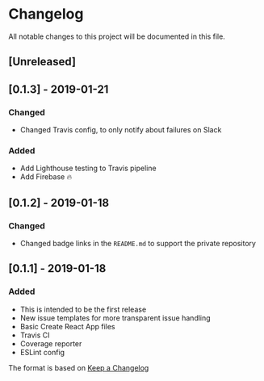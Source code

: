 # Changelog
All notable changes to this project will be documented in this file.

## [Unreleased]

## [0.1.3] - 2019-01-21
### Changed
- Changed Travis config, to only notify about failures on Slack

### Added
- Add Lighthouse testing to Travis pipeline
- Add Firebase 🔥


## [0.1.2] - 2019-01-18
### Changed
- Changed badge links in the `README.md` to support the private repository

## [0.1.1] - 2019-01-18
### Added
- This is intended to be the first release
- New issue templates for more transparent issue handling
- Basic Create React App files
- Travis CI
- Coverage reporter
- ESLint config

The format is based on [Keep a Changelog](https://keepachangelog.com/en/1.0.0/)